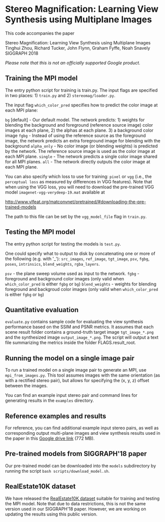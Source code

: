# Stereo Magnification: Learning View Synthesis using Multiplane Images

This code accompanies the paper

Stereo Magnification: Learning View Synthesis using Multiplane Images\
Tinghui Zhou, Richard Tucker, John Flynn, Graham Fyffe, Noah Snavely\
SIGGRAPH 2018

*Please note that this is not an officially supported Google product.*

## Training the MPI model

The entry python script for training is train.py. The input flags are
specified in two places: 1) `train.py` and 2) `stereomag/loader.py`.

The input flag `which_color_pred` specifies how to predict the color image at
each MPI plane:

`bg` [default] - Our default model. The network predicts: 1) weights for blending
    the background and foreground (reference source image) color images at each
    plane, 2) the alphas at each plane. 3) a background color image
`fgbg` - Instead of using the reference source as the foreground image, the
    network predicts an extra foreground image for blending with the background
`alpha_only` - No color image (or blending weights) is predicted by the network.
    The reference source image is used as the color image at each MPI plane.
`single` - The network predicts a single color image shared for all MPI planes.
`all` - The network directly outputs the color image at each MPI plane.

You can also specify which loss to use for training: `pixel` or `vgg` (i.e., the
`perceptual loss` as measured by differences in VGG features). Note that when
using the VGG loss, you will need to download the pre-trained VGG model
`imagenet-vgg-verydeep-19.mat` available at

http://www.vlfeat.org/matconvnet/pretrained/#downloading-the-pre-trained-models

The path to this file can be set by the `vgg_model_file` flag in `train.py`.

## Testing the MPI model

The entry python script for testing the models is `test.py`.

One could specify what to output to disk by concatenating one or more of the
following (e.g. with '_'): `src_images`, `ref_image`, `tgt_image`, `psv`, `fgbg`, `poses`,
`intrinsics`, `blend_weights`, `rgba_layers`.

`psv` - the plane sweep volume used as input to the network.
`fgbg` - foreground and background color images (only valid when
    `which_color_pred` is either `fgbg` or `bg`)
`blend_weights` - weights for blending foreground and backgroud color images (only
    valid when `which_color_pred` is either `fgbg` or `bg`)

## Quantitative evaluation

`evaluate.py` contains sample code for evaluating the view synthesis performance
based on the SSIM and PSNR metrics. It assumes that each scene result folder
contains a ground-truth target image `tgt_image_*.png` and the synthesized image
`output_image_*.png`. The script will output a text file summarizing the metrics
inside the folder FLAGS.result_root.

## Running the model on a single image pair

To run a trained model on a single image pair to generate an MPI, use
`mpi_from_images.py`. This tool assumes images with the same orientation (as
with a rectified stereo pair), but allows for specifying the (x, y, z) offset
between the images. 

You can find an example input stereo pair and command lines for generating results
in the `examples` directory.

## Reference examples and results

For reference, you can find additional example input stereo pairs, as well as corresponding output multi-plane images and view synthesis results used in the paper in this [Google drive link](https://drive.google.com/open?id=1CZGJxRl0GK0js0MbL7cn7tHtdRrtnjOB) (772 MB).

## Pre-trained models from SIGGRAPH'18 paper

Our pre-trained model can be downloaded into the `models` subdirectory by
running the script `bash scripts/download_model.sh`.

## RealEstate10K dataset

We have released the [RealEstate10K dataset](https://google.github.io/realestate10k/) suitable for training and testing the MPI model. Note that due to data restrictions, this is not the same version used in our SIGGRAPH'18 paper. However, we are working on updating the results using this public version.
